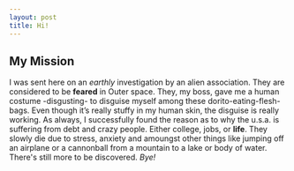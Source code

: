 ```yaml
---
layout: post
title: Hi!
---
```


## My Mission

I was sent here on an *earthly* investigation by an alien association. They are considered to be **feared** in Outer space. They, my boss, gave me a human costume -disgusting- to disguise myself among these dorito-eating-flesh-bags. Even though it’s really stuffy in my human skin, the disguise is really working. As always, I successfully found the reason as to why the u.s.a. is suffering from debt and crazy people. Either college, jobs, or **life**. They slowly die due to stress, anxiety and amoungst other things like jumping off an airplane or a cannonball from a mountain to a lake or body of water.
  There's still more to be discovered. *Bye!*
